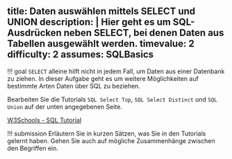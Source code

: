 title: Daten auswählen mittels SELECT und UNION
description: |
  Hier geht es um SQL-Ausdrücken neben SELECT, bei denen Daten aus Tabellen ausgewählt werden.
timevalue: 2
difficulty: 2
assumes: SQLBasics
---
!!! goal
    `SELECT` alleine hilft nicht in jedem Fall, um Daten aus einer Datenbank zu ziehen. 
    In dieser Aufgabe geht es um weitere Möglichkeiten auf bestimmte Arten Daten über SQL zu 
    beziehen. 
    
Bearbeiten Sie die Tutorials `SQL Select Top`, `SQL Select Distinct` und `SQL Union` auf der unten 
angegebenen Seite. 

[W3Schools - SQL Tutorial](https://www.w3schools.com/sql/default.asp)

!!! submission
    Erläutern Sie in kurzen Sätzen, was Sie in den Tutorials gelernt haben. 
    Gehen Sie auch auf mögliche Zusammenhänge zwischen den Begriffen ein.